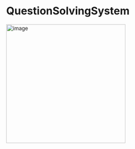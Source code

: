 # QuestionSolvingSystem
<img width="319" alt="image" src="https://github.com/hardjava/QuestionSolvingSystem/assets/98401648/fc5406d8-152d-4eeb-adcd-b1e9847213e5">
